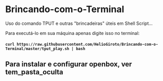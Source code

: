 # Brincando-com-o-Terminal
Uso do comando TPUT e outras "brincadeiras" úteis em Shell Script...


Para executá-lo em sua máquina apenas digite isso no terminal:

#### `curl https://raw.githubusercontent.com/HelioGiroto/Brincando-com-o-Terminal/master/tput_play.sh | bash`


## Para instalar e configurar openbox, ver tem_pasta_oculta
